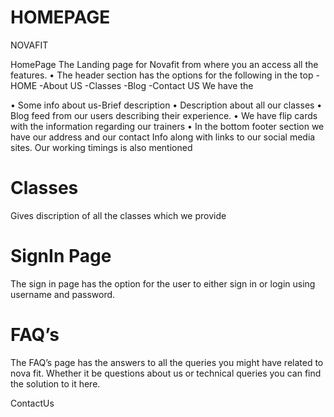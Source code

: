 # HOMEPAGE
NOVAFIT

HomePage
The Landing page for Novafit from where you an access all the features.
•	The header section has the options for the following in the top 
-HOME
-About US
-Classes
-Blog
-Contact US
	We have the 

•	Some info about us-Brief description
•	Description about all our classes
•	Blog feed from our users describing their experience. 
•	We have flip cards with the information regarding our trainers 
•	In the bottom footer section we have our address and our contact Info along with links to our social media sites. Our working timings is also mentioned 
# Classes
Gives discription of all the classes which we provide

# SignIn Page
The sign in page has the option for the user to either sign in or login using username and password. 
# FAQ’s
The FAQ’s page has the answers to all the queries you might have related to nova fit. 
Whether it be questions about us or technical queries you can find the solution to it here. 

ContactUs


